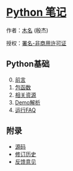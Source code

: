 # [Python 笔记]()

作者：[木名](https://github.com/mumingv) (殷杰)

授权：<a rel="license" href="http://creativecommons.org/licenses/by-nc/4.0/">署名-非商用许可证</a>

## Python基础
0. [前言](#README)
0. [包函数](#docs/basic_pkg)
0. [相关资源](#docs/basic_resource)
0. [Demo解析](#docs/basic_demo)
0. [运行FAQ](#docs/basic_run_faq)


## 附录 
- [源码](https://github.com/mumingv/gitreposity)
- [修订历史](https://github.com/mumingv/gitreposity/commits/master)
- [反馈意见](https://github.com/mumingv/gitreposity/issues)

